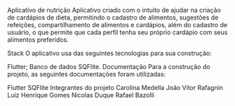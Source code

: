 Aplicativo de nutrição
Aplicativo criado com o intuito de ajudar na criação de cardápios de dieta, permitindo o cadastro de alimentos, sugestões de refeições, compartilhamento de alimentos e cardápios, além do cadastro de usuário, o que permite que cada perfil tenha seu próprio cardápio com seus alimentos preferidos.

Stack
O aplicativo usa das seguintes tecnologias para sua construção:

Flutter;
Banco de dados SQFlite.
Documentação
Para a construção do projeto, as seguintes documentações foram utilizadas:

Flutter
SQFlite
Integrantes do projeto
Carolina Medella
João Vitor Rafagnin
Luiz Henrique Gomes
Nicolas Duque
Rafael Bazolli
